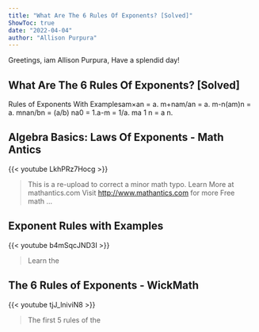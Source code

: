 ```yaml
---
title: "What Are The 6 Rules Of Exponents? [Solved]"
ShowToc: true 
date: "2022-04-04"
author: "Allison Purpura" 
---
```


Greetings, iam Allison Purpura, Have a splendid day!
## What Are The 6 Rules Of Exponents? [Solved]
Rules of Exponents With Examplesam×an = a. m+nam/an = a. m-n(am)n = a. mnan/bn = (a/b) na0 = 1.a-m = 1/a. ma 1 n = a n.

## Algebra Basics: Laws Of Exponents - Math Antics
{{< youtube LkhPRz7Hocg >}}
>This is a re-upload to correct a minor math typo. Learn More at mathantics.com Visit http://www.mathantics.com for more Free math ...

## Exponent Rules with Examples
{{< youtube b4mSqcJND3I >}}
>Learn the 

## The 6 Rules of Exponents - WickMath
{{< youtube tjJ_lniviN8 >}}
>The first 5 rules of the 


